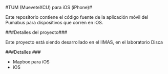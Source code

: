 #TUM (MueveteXCU) para iOS (iPhone)#

Este repositorio contiene el código fuente de la aplicación móvil del Pumabus para dispositivos que corren en iOS.

###Detalles del proyecto###

Este proyecto está siendo desarrollado en el IIMAS, en el laboratorio Disca

###Detalles ###

 - Mapbox para iOS
 - iOS